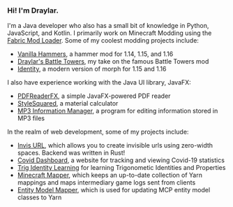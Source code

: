 ### Hi! I'm Draylar.

I'm a Java developer who also has a small bit of knowledge in Python, JavaScript, and Kotlin. I primarily work on Minecraft Modding using the [Fabric Mod Loader](http://fabricmc.net/). Some of my coolest modding projects include:
 - [Vanilla Hammers](https://www.curseforge.com/minecraft/mc-mods/vanilla-hammers), a hammer mod for 1.14, 1.15, and 1.16
 - [Draylar's Battle Towers](https://www.curseforge.com/minecraft/mc-mods/draylars-battle-towers), my take on the famous Battle Towers mod
 - [Identity](https://www.curseforge.com/minecraft/mc-mods/identity), a modern version of morph for 1.15 and 1.16

I also have experience working with the Java UI library, JavaFX:
 - [PDFReaderFX](https://github.com/Draylar/PDFReaderFX), a simple JavaFX-powered PDF reader
 - [StyleSquared](https://github.com/Draylar/StyleSquared), a material calculator
 - [MP3 Information Manager](https://github.com/Draylar/MP3-Information-Manager), a program for editing information stored in MP3 files
 
 In the realm of web development, some of my projects include:
 - [Invis URL](https://github.com/Draylar/invis-url), which allows you to create invisible urls using zero-width spaces. Backend was written in Rust!
 - [Covid Dashboard](https://github.com/Draylar/covid-dashboard), a website for tracking and viewing Covid-19 statistics
 - [Trig Identity Learning](https://github.com/Draylar/trig-identity-learning) for learning Trigonometic Identities and Properties
 - [Minecraft Mapper](https://github.com/Draylar/minecraft-mapper), which keeps an up-to-date collection of Yarn mappings and maps intermediary game logs sent from clients
 - [Entity Model Mapper](https://github.com/Draylar/entity-model-remapper), which is used for updating MCP entity model classes to Yarn
 
 
 
